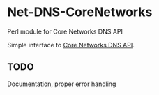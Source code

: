 # Net-DNS-CoreNetworks
Perl module for Core Networks DNS API

Simple interface to [Core Networks DNS API](https://beta.api.core-networks.de/doc/).

## TODO
Documentation, proper error handling
